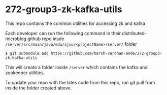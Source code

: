 # 272-group3-zk-kafka-utils
This repo contains the common utilities for accessing zk and kafka

Each developer can run the following command in their distributed-microblog github repo insde `/server/src/main/java/edu/sjsu/<projectName>/server/` folder

``$ git submodule add https://github.com/harsh-vardhan-ande/272-group3-zk-kafka-utils``

This will create a folder inside `/server` which contains the kafka and zookeeper utilities.

To update your repo with the lates code from this repo, run git pull from inside the folder created above.
